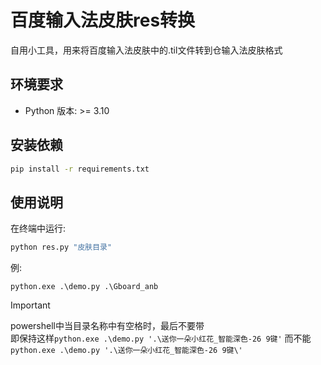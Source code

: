 # 百度输入法皮肤res转换
自用小工具，用来将百度输入法皮肤中的.til文件转到仓输入法皮肤格式

## 环境要求
- Python 版本: >= 3.10

## 安装依赖
```bash
pip install -r requirements.txt
```

## 使用说明
在终端中运行:

```bash
python res.py "皮肤目录"
```
例:
```
python.exe .\demo.py .\Gboard_anb
```

>[!important]
> powershell中当目录名称中有空格时，最后不要带\
> 即保持这样`python.exe .\demo.py '.\送你一朵小红花_智能深色-26 9键'` 而不能 `python.exe .\demo.py '.\送你一朵小红花_智能深色-26 9键\'`

